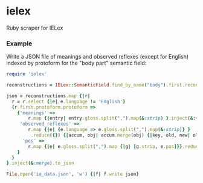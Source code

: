 ielex
=====

Ruby scraper for IELex


### Example

Write a JSON file of meanings and observed reflexes (except for English) indexed by protoform for 
the "body part" semantic field:

```ruby
require 'ielex'

reconstructions = IELex::SemanticField.find_by_name("body").first.reconstructions.map(&:entries)

json = reconstructions.map {|r| 
  r = r.select {|e| e.language != 'English'}
  {r.first.protoform.protoform => 
    {'meanings' => 
        r.map {|entry| entry.gloss.split(",").map(&:strip) }.inject(&:+).uniq,
     'observed_reflexes' => 
        r.map {|e| {e.language => e.gloss.split(",").map(&:strip)} }
         .reduce({}) {|accum, obj| accum.merge(obj) {|key, old, new| old + new} },
      'pos' =>
        r.map {|e| e.gloss.split(",").map {|g| [g.strip, e.pos]}}.reduce(&:+)
    } 
  }
}.inject(&:merge).to_json

File.open('ie_data.json', 'w') {|f| f.write json}
```
